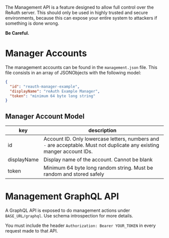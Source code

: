The Management API is a feature designed to allow full control over the ReAuth server. This should only be used in highly trusted and secure environments, because this can expose your entire system to attackers if something is done wrong.

**Be Careful.**

# Manager Accounts

The management accounts can be found in the ``management.json`` file. This file consists in an array of JSONObjects with the following model:

```json
{
  "id": "reauth-manager-example",
  "displayName": "reAuth Example Manager",
  "token": "minimum 64 byte long string"
}
```

## Manager Account Model
| key         | description |
| ----------- | ----------- |
| id          | Account ID. Only lowercase letters, numbers and ``-`` are acceptable. Must not duplicate any existing manger account IDs. |
| displayName | Display name of the account. Cannot be blank |
| token       | Minimum 64 byte long random string. Must be random and stored safely |

# Management GraphQL API

A GraphQL API is exposed to do management actions under ``BASE_URL/graphql``. Use schema introspection for more details.

You must include the header ``Authorization: Bearer YOUR_TOKEN`` in every request made to that API.
